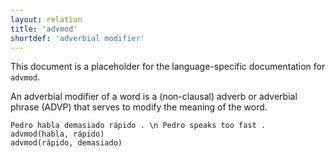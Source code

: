 ```yaml
---
layout: relation
title: 'advmod'
shortdef: 'adverbial modifier'
---
```


This document is a placeholder for the language-specific documentation
for `advmod`.

An adverbial modifier of a word is a (non-clausal) adverb or adverbial phrase (ADVP) that serves to modify the meaning of the word.

~~~ sdparse
Pedro habla demasiado rápido . \n Pedro speaks too fast .
advmod(habla, rápido)
advmod(rápido, demasiado)
~~~
